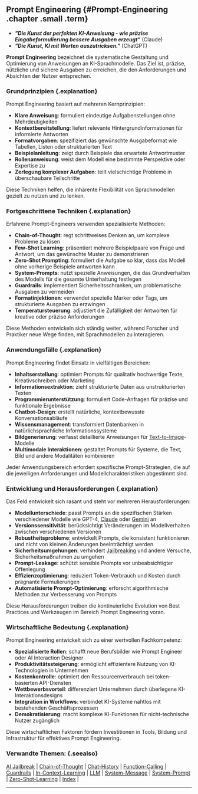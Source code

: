## Prompt Engineering {#Prompt-Engineering .chapter .small .term}

- ***"Die Kunst der perfekten KI-Anweisung - wie präzise Eingabeformulierung bessere Ausgaben erzeugt"*** (Claude)
- ***"Die Kunst, KI mit Worten auszutricksen."*** (ChatGPT)

**Prompt Engineering** bezeichnet die systematische Gestaltung und Optimierung von Anweisungen an KI-Sprachmodelle.
Das Ziel ist, präzise, nützliche und sichere Ausgaben zu erreichen, die den Anforderungen und Absichten der Nutzer entsprechen.

### Grundprinzipien {.explanation}

Prompt Engineering basiert auf mehreren Kernprinzipien:

- **Klare Anweisung**: formuliert eindeutige Aufgabenstellungen ohne Mehrdeutigkeiten
- **Kontextbereitstellung**: liefert relevante Hintergrundinformationen für informierte Antworten
- **Formatvorgaben**: spezifiziert das gewünschte Ausgabeformat wie Tabellen, Listen oder strukturierten Text
- **Beispielanleitung**: zeigt durch Beispiele das erwartete Antwortmuster
- **Rollenanweisung**: weist dem Modell eine bestimmte Perspektive oder Expertise zu
- **Zerlegung komplexer Aufgaben**: teilt vielschichtige Probleme in überschaubare Teilschritte

Diese Techniken helfen, die inhärente Flexibilität von Sprachmodellen gezielt zu nutzen und zu lenken.

### Fortgeschrittene Techniken {.explanation}

Erfahrene Prompt-Engineers verwenden spezialisierte Methoden:

- **Chain-of-Thought**: regt schrittweises Denken an, um komplexe Probleme zu lösen
- **Few-Shot Learning**: präsentiert mehrere Beispielpaare von Frage und Antwort, um das gewünschte Muster zu demonstrieren
- **Zero-Shot Prompting**: formuliert die Aufgabe so klar, dass das Modell ohne vorherige Beispiele antworten kann
- **System-Prompts**: nutzt spezielle Anweisungen, die das Grundverhalten des Modells für die gesamte Unterhaltung festlegen
- **Guardrails**: implementiert Sicherheitsschranken, um problematische Ausgaben zu vermeiden
- **Formatinjektionen**: verwendet spezielle Marker oder Tags, um strukturierte Ausgaben zu erzwingen
- **Temperatursteuerung**: adjustiert die Zufälligkeit der Antworten für kreative oder präzise Anforderungen

Diese Methoden entwickeln sich ständig weiter, während Forscher und Praktiker neue Wege finden, mit Sprachmodellen zu interagieren.

### Anwendungsfälle {.explanation}

Prompt Engineering findet Einsatz in vielfältigen Bereichen:

- **Inhaltserstellung**: optimiert Prompts für qualitativ hochwertige Texte, Kreativschreiben oder Marketing
- **Informationsextraktion**: zieht strukturierte Daten aus unstrukturierten Texten
- **Programmierunterstützung**: formuliert Code-Anfragen für präzise und funktionale Ergebnisse
- **Chatbot-Design**: erstellt natürliche, kontextbewusste Konversationsabläufe
- **Wissensmanagement**: transformiert Datenbanken in natürlichsprachliche Informationssysteme
- **Bildgenerierung**: verfasst detaillierte Anweisungen für [Text-to-Image](#Text-to-Image)-Modelle
- **Multimodale Interaktionen**: gestaltet Prompts für Systeme, die Text, Bild und andere Modalitäten kombinieren

Jeder Anwendungsbereich erfordert spezifische Prompt-Strategien, die auf die jeweiligen Anforderungen und Modellcharakteristiken abgestimmt sind.

### Entwicklung und Herausforderungen {.explanation}

Das Feld entwickelt sich rasant und steht vor mehreren Herausforderungen:

- **Modellunterschiede**: passt Prompts an die spezifischen Stärken verschiedener Modelle wie GPT-4, [Claude](#Claude) oder [Gemini](#Gemini) an
- **Versionssensitivität**: berücksichtigt Veränderungen im Modellverhalten zwischen verschiedenen Versionen
- **Robustheitsprobleme**: entwickelt Prompts, die konsistent funktionieren und nicht von kleinen Änderungen beeinträchtigt werden
- **Sicherheitsumgehungen**: verhindert [Jailbreaking](#Jailbreaking) und andere Versuche, Sicherheitsmaßnahmen zu umgehen
- **Prompt-Leakage**: schützt sensible Prompts vor unbeabsichtigter Offenlegung
- **Effizienzoptimierung**: reduziert Token-Verbrauch und Kosten durch prägnante Formulierungen
- **Automatisierte Prompt-Optimierung**: erforscht algorithmische Methoden zur Verbesserung von Prompts

Diese Herausforderungen treiben die kontinuierliche Evolution von Best Practices und Werkzeugen im Bereich Prompt Engineering voran.

### Wirtschaftliche Bedeutung {.explanation}

Prompt Engineering entwickelt sich zu einer wertvollen Fachkompetenz:

- **Spezialisierte Rollen**: schafft neue Berufsbilder wie Prompt Engineer oder AI Interaction Designer
- **Produktivitätssteigerung**: ermöglicht effizientere Nutzung von KI-Technologien in Unternehmen
- **Kostenkontrolle**: optimiert den Ressourcenverbrauch bei token-basierten API-Diensten
- **Wettbewerbsvorteil**: differenziert Unternehmen durch überlegene KI-Interaktionsdesigns
- **Integration in Workflows**: verbindet KI-Systeme nahtlos mit bestehenden Geschäftsprozessen
- **Demokratisierung**: macht komplexe KI-Funktionen für nicht-technische Nutzer zugänglich

Diese wirtschaftlichen Faktoren fördern Investitionen in Tools, Bildung und Infrastruktur für effektives Prompt Engineering.

### Verwandte Themen: {.seealso}

[AI Jailbreak](#AI-Jailbreak) |
[Chain-of-Thought](#Chain-of-Thought) |
[Chat-History](#Chat-History) |
[Function-Calling](#Function-Calling) |
[Guardrails](#Guardrails) |
[In-Context-Learning](#In-Context-Learning) |
[LLM](#LLM) |
[System-Message](#System-Message) |
[System-Prompt](#System-Prompt) |
[Zero-Shot-Learning](#Zero-Shot-Learning) |
[Index](#Index) |

----


